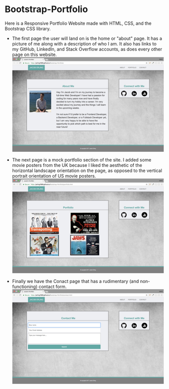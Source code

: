 # Bootstrap-Portfolio
Here is a Responsive Portfolio Website made with HTML, CSS, and the Bootstrap CSS library.

- The first page the user will land on is the home or "about" page. It has a picture of me along with a description of who I am. It also has links to my GitHub, LinkedIn, and Stack Overflow accounts, as does every other page on this website.
![ABOUT](assets/images/readme/about.png)

- The next page is a mock portfolio section of the site. I added some movie posters from the UK because I liked the aesthetic of the horizontal landscape orientation on the page, as opposed to the vertical portrait orientation of US movie posters.
![PORTFOLIO](assets/images/readme/portfolio.png)

- Finally we have the Conact page that has a rudimentary (and non-functioning) contact form.
![CONTACT](assets/images/readme/contact.png)
